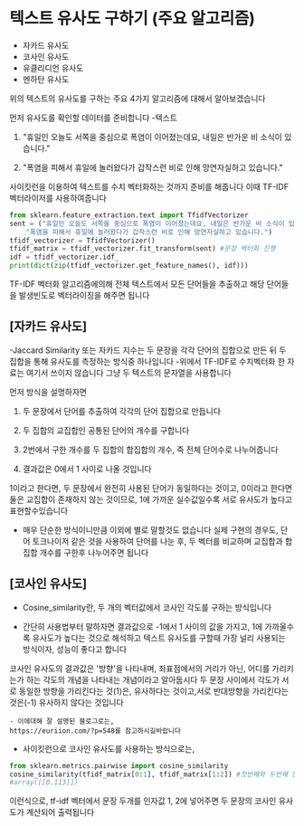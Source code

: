 # 텍스트 유사도 구하기 (주요 알고리즘)

* 자카드 유사도
* 코사인 유사도
* 유클리디언 유사도
* 멘하탄 유사도 

위의 텍스트의 유사도를 구하는 주요 4가지 알고리즘에 대해서 알아보겠습니다

먼저 유사도를 확인할 데이터를 준비합니다 
-텍스트 
1. "휴일인 오늘도 서쪽을 중심으로 폭염이 이어졌는데요, 내일은 반가운 비 소식이 있습니다."

2. "폭염을 피해서 휴일에 놀러왔다가 갑작스런 비로 인해 망연자실하고 있습니다."

사이킷런을 이용하여 텍스트를 수치 벡터화하는 것까지 준비를 해줍니다
이때 TF-IDF벡터라이저를 사용하여줍니다 

```py
from sklearn.feature_extraction.text import TfidfVectorizer
sent = ("휴일인 오늘도 서쪽을 중심으로 폭염이 이어졌는데요, 내일은 반가운 비 소식이 있습니다.", 
    "폭염을 피해서 휴일에 놀러왔다가 갑작스런 비로 인해 망연자실하고 있습니다.")
tfidf_vectorizer = TfidfVectorizer()
tfidf_matrix = tfidf_vectorizer.fit_transform(sent) #문장 벡터화 진행
idf = tfidf_vectorizer.idf_
print(dict(zip(tfidf_vectorizer.get_feature_names(), idf)))
```
TF-IDF 벡터화 알고리즘에의해
전체 텍스트에서 모든 단어들을 추출하고 해당 단어들을 발생빈도로 벡터라이징을 해주면 됩니다 

##  [자카드 유사도]

-Jaccard Similarity 또는 자카드 지수는 두 문장을 각각 단어의 집합으로 만든 뒤 두 집합을 통해 유사도를 측정하는 방식중 하나입니다 
-위에서 TF-IDF로 수치벡터화 한 자료는 여기서 쓰이지 않습니다 그냥 두 텍스트의 문자열을 사용합니다 

먼저 방식을 설명하자면 

1. 두 문장에서 단어를 추출하여 각각의 단어 집합으로 만듭니다

2. 두 집합의 교집합인 공통된 단어의 개수를 구합니다

3. 2번에서 구한 개수를 두 집합의 합집합의 개수, 즉 전체 단어수로 나누어줍니다

4. 결과값은 0에서 1 사이로 나올 것입니다

1이라고 한다면, 두 문장에서 완전히 사용된 단어가 동일하다는 것이고, 0이라고 한다면 둘은 교집합이 존재하지 않는 것이므로, 1에 가까운 실수값일수록 서로 유사도가 높다고 표현할수있습니다

- 매우 단순한 방식이니만큼 이외에 별로 말할것도 없습니다
실제 구현의 경우도, 단어 토크나이저 같은 것을 사용하여 단어를 나눈 후,
두 벡터를 비교하며 교집합과 합집합 개수를 구한후 나누어주면 됩니다

## [코사인 유사도]

- Cosine_similarity란, 두 개의 벡터값에서 코사인 각도를 구하는 방식입니다

- 간단히 사용법부터 말하자면
결과값으로 -1에서 1 사이의 값을 가지고, 1에 가까울수록 유사도가 높다는 것으로 해석하고 텍스트 유사도를 구할때 가장 널리 사용되는 방식이자, 성능이 좋다고 합니다

코사인 유사도의 결과값은 '방향'을 나타내며, 좌표점에서의 거리가 아닌, 어디를 가리키는가 하는 각도의 개념을 나타내는 개념이라고 알아둡시다
두 문장 사이에서 각도가 서로 동일한 방향을 가리킨다는 것(1)은, 유사하다는 것이고,서로 반대방향을 가리킨다는 것은(-1) 유사하지 않다는 것입니다

```
- 이에대해 잘 설명된 블로그로는,
https://euriion.com/?p=548를 참고하시길바랍니다
```

- 사이킷런으로 코사인 유사도를 사용하는 방식으로는,
```py
from sklearn.metrics.pairwise import cosine_similarity
cosine_similarity(tfidf_matrix[0:1], tfidf_matrix[1:2]) #첫번째와 두번째 문장 비교
#array([[0.113]])
```
이런식으로, tf-idf 벡터에서 문장 두개를 인자값 1, 2에 넣어주면 두 문장의 코사인 유사도가 계산되어 출력됩니다
